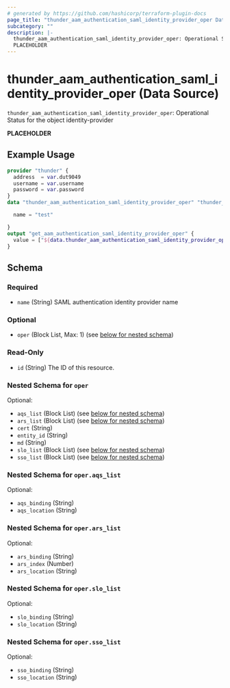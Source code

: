 ```yaml
---
# generated by https://github.com/hashicorp/terraform-plugin-docs
page_title: "thunder_aam_authentication_saml_identity_provider_oper Data Source - terraform-provider-thunder"
subcategory: ""
description: |-
  thunder_aam_authentication_saml_identity_provider_oper: Operational Status for the object identity-provider
  PLACEHOLDER
---
```


# thunder_aam_authentication_saml_identity_provider_oper (Data Source)

`thunder_aam_authentication_saml_identity_provider_oper`: Operational Status for the object identity-provider

__PLACEHOLDER__

## Example Usage

```terraform
provider "thunder" {
  address  = var.dut9049
  username = var.username
  password = var.password
}
data "thunder_aam_authentication_saml_identity_provider_oper" "thunder_aam_authentication_saml_identity_provider_oper" {

  name = "test"

}
output "get_aam_authentication_saml_identity_provider_oper" {
  value = ["${data.thunder_aam_authentication_saml_identity_provider_oper.thunder_aam_authentication_saml_identity_provider_oper}"]
}
```

<!-- schema generated by tfplugindocs -->
## Schema

### Required

- `name` (String) SAML authentication identity provider name

### Optional

- `oper` (Block List, Max: 1) (see [below for nested schema](#nestedblock--oper))

### Read-Only

- `id` (String) The ID of this resource.

<a id="nestedblock--oper"></a>
### Nested Schema for `oper`

Optional:

- `aqs_list` (Block List) (see [below for nested schema](#nestedblock--oper--aqs_list))
- `ars_list` (Block List) (see [below for nested schema](#nestedblock--oper--ars_list))
- `cert` (String)
- `entity_id` (String)
- `md` (String)
- `slo_list` (Block List) (see [below for nested schema](#nestedblock--oper--slo_list))
- `sso_list` (Block List) (see [below for nested schema](#nestedblock--oper--sso_list))

<a id="nestedblock--oper--aqs_list"></a>
### Nested Schema for `oper.aqs_list`

Optional:

- `aqs_binding` (String)
- `aqs_location` (String)


<a id="nestedblock--oper--ars_list"></a>
### Nested Schema for `oper.ars_list`

Optional:

- `ars_binding` (String)
- `ars_index` (Number)
- `ars_location` (String)


<a id="nestedblock--oper--slo_list"></a>
### Nested Schema for `oper.slo_list`

Optional:

- `slo_binding` (String)
- `slo_location` (String)


<a id="nestedblock--oper--sso_list"></a>
### Nested Schema for `oper.sso_list`

Optional:

- `sso_binding` (String)
- `sso_location` (String)


